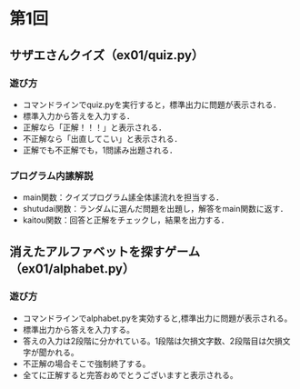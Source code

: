 # 第1回
## サザエさんクイズ（ex01/quiz.py）
### 遊び方
* コマンドラインでquiz.pyを実行すると，標準出力に問題が表示される．
* 標準入力から答えを入力する．
* 正解なら「正解！！！」と表示される．
* 不正解なら「出直してこい」と表示される．
* 正解でも不正解でも，1問䛾み出題される．
### プログラム内䛾解説
* main関数：クイズプログラム䛾全体䛾流れを担当する．
* shutudai関数：ランダムに選んだ問題を出題し，解答をmain関数に返す．
* kaitou関数：回答と正解をチェックし，結果を出力する．
## 消えたアルファベットを探すゲーム（ex01/alphabet.py）
### 遊び方
* コマンドラインでalphabet.pyを実効すると,標準出力に問題が表示される。
* 標準出力から答えを入力する。
* 答えの入力は2段階に分かれている。1段階は欠損文字数、2段階目は欠損文字が聞かれる。
* 不正解の場合そこで強制終了する。
* 全てに正解すると完答おめでとうございますと表示される。